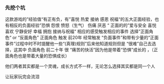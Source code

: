 ### 先挖个坑
这款游戏的”经验值“有正有负，有”喜悦 热爱 接纳 感恩 祝福“的五大正面经验，也有相反的负面经验”恐惧 怨恨 愤怒（生气） 伤痛 厌恶 “
正面的的”爱与安全 喜悦喜欢 宁静安好 幸福 拥抱 接纳与祝福“ 相应的感受触发相应的事件
选择”正面角色“ or “反面角色”
正面角色 触发 前20年 经常触发 “负面事件”和带有少量的“正面事件”过程中时不时提醒他一些“(真理)规则”后来他知道规则但是
“很难”自己去选择，这其中
负面角色 前二十年 很 “痛苦的快活”因为他是带着“恐惧”成长的 ，（正面角色也是带着大量的恐惧成长）

他们两者其实都是一个灵魂，成长方式不一样，无论怎么选择其实都是同一个人

让玩家玩完会流泪